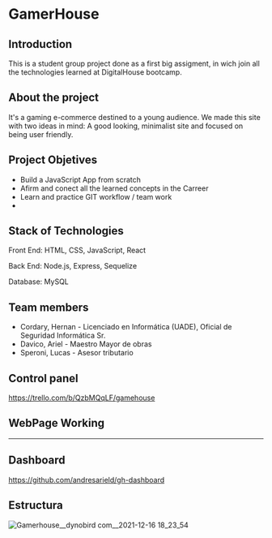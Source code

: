 
# **GamerHouse** 


## Introduction

This is a student group project done as a first big assigment, in wich join all the technologies learned at DigitalHouse bootcamp.


## About the project

It's a gaming e-commerce destined to a young audience. We made this site with two ideas in mind: A good looking, minimalist site and focused on being user friendly.


## Project Objetives

* Build a JavaScript App from scratch
* Afirm and conect all the learned concepts in the Carreer
* Learn and practice GIT workflow / team work
* 

## Stack of Technologies

Front End: HTML, CSS, JavaScript, React

Back End: Node.js, Express, Sequelize

Database: MySQL


## Team members

* Cordary, Hernan - Licenciado en Informática (UADE), Oficial de Seguridad Informática Sr.
* Davico, Ariel - Maestro Mayor de obras
* Speroni, Lucas - Asesor tributario


## Control panel

https://trello.com/b/QzbMQqLF/gamehouse 


## WebPage Working

---


## Dashboard

https://github.com/andresarield/gh-dashboard 


## Estructura

![Gamerhouse__dynobird com__2021-12-16 18_23_54](https://user-images.githubusercontent.com/89488172/146451029-29c7304e-6c0a-4eb0-b9ab-da36f3dc6a5f.png)

